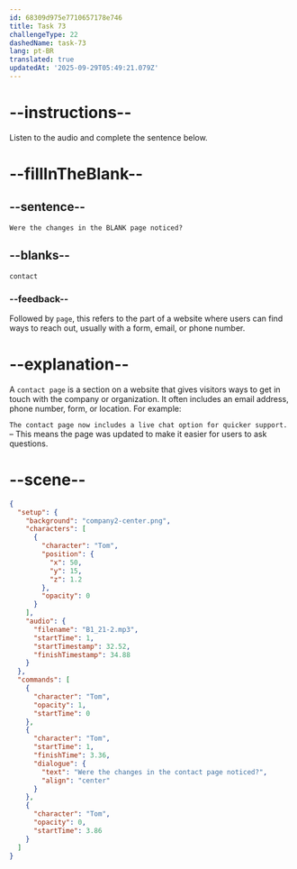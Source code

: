 ```yaml
---
id: 68309d975e7710657178e746
title: Task 73
challengeType: 22
dashedName: task-73
lang: pt-BR
translated: true
updatedAt: '2025-09-29T05:49:21.079Z'
---
```


<!-- (Audio) Tom: Were the changes in the contact page noticed? -->

# --instructions--

Listen to the audio and complete the sentence below.

# --fillInTheBlank--

## --sentence--

`Were the changes in the BLANK page noticed?`

## --blanks--

`contact`

### --feedback--

Followed by `page`, this refers to the part of a website where users can find ways to reach out, usually with a form, email, or phone number.

# --explanation--

A `contact page` is a section on a website that gives visitors ways to get in touch with the company or organization. It often includes an email address, phone number, form, or location. For example:

`The contact page now includes a live chat option for quicker support.` – This means the page was updated to make it easier for users to ask questions.

# --scene--

```json
{
  "setup": {
    "background": "company2-center.png",
    "characters": [
      {
        "character": "Tom",
        "position": {
          "x": 50,
          "y": 15,
          "z": 1.2
        },
        "opacity": 0
      }
    ],
    "audio": {
      "filename": "B1_21-2.mp3",
      "startTime": 1,
      "startTimestamp": 32.52,
      "finishTimestamp": 34.88
    }
  },
  "commands": [
    {
      "character": "Tom",
      "opacity": 1,
      "startTime": 0
    },
    {
      "character": "Tom",
      "startTime": 1,
      "finishTime": 3.36,
      "dialogue": {
        "text": "Were the changes in the contact page noticed?",
        "align": "center"
      }
    },
    {
      "character": "Tom",
      "opacity": 0,
      "startTime": 3.86
    }
  ]
}
```
